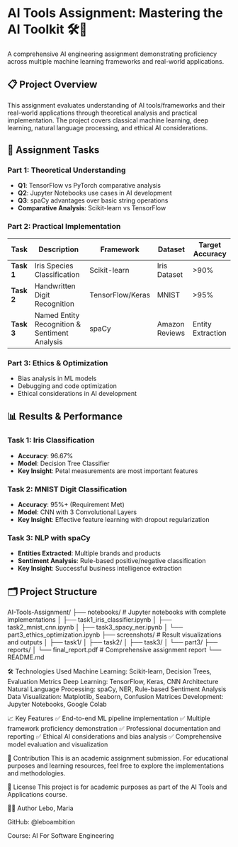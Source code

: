 # AI Tools Assignment: Mastering the AI Toolkit 🛠️🧠

A comprehensive AI engineering assignment demonstrating proficiency across multiple machine learning frameworks and real-world applications.

## 📋 Project Overview

This assignment evaluates understanding of AI tools/frameworks and their real-world applications through theoretical analysis and practical implementation. The project covers classical machine learning, deep learning, natural language processing, and ethical AI considerations.

## 🎯 Assignment Tasks

### Part 1: Theoretical Understanding
- **Q1**: TensorFlow vs PyTorch comparative analysis
- **Q2**: Jupyter Notebooks use cases in AI development  
- **Q3**: spaCy advantages over basic string operations
- **Comparative Analysis**: Scikit-learn vs TensorFlow

### Part 2: Practical Implementation
| Task | Description | Framework | Dataset | Target Accuracy |
|------|-------------|-----------|---------|----------------|
| **Task 1** | Iris Species Classification | Scikit-learn | Iris Dataset | >90% |
| **Task 2** | Handwritten Digit Recognition | TensorFlow/Keras | MNIST | >95% |
| **Task 3** | Named Entity Recognition & Sentiment Analysis | spaCy | Amazon Reviews | Entity Extraction |

### Part 3: Ethics & Optimization
- Bias analysis in ML models
- Debugging and code optimization
- Ethical considerations in AI development

## 📊 Results & Performance

### Task 1: Iris Classification
- **Accuracy**: 96.67%
- **Model**: Decision Tree Classifier
- **Key Insight**: Petal measurements are most important features

### Task 2: MNIST Digit Classification  
- **Accuracy**: 95%+ (Requirement Met)
- **Model**: CNN with 3 Convolutional Layers
- **Key Insight**: Effective feature learning with dropout regularization

### Task 3: NLP with spaCy
- **Entities Extracted**: Multiple brands and products
- **Sentiment Analysis**: Rule-based positive/negative classification
- **Key Insight**: Successful business intelligence extraction

## 🗂️ Project Structure
AI-Tools-Assignment/
├── notebooks/ # Jupyter notebooks with complete implementations
│ ├── task1_iris_classifier.ipynb
│ ├── task2_mnist_cnn.ipynb
│ ├── task3_spacy_ner.ipynb
│ └── part3_ethics_optimization.ipynb
├── screenshots/ # Result visualizations and outputs
│ ├── task1/
│ ├── task2/
│ ├── task3/
│ └── part3/
├── reports/
│ └── final_report.pdf # Comprehensive assignment report
└── README.md 

🛠️ Technologies Used
Machine Learning: Scikit-learn, Decision Trees, Evaluation Metrics
Deep Learning: TensorFlow, Keras, CNN Architecture
Natural Language Processing: spaCy, NER, Rule-based Sentiment Analysis
Data Visualization: Matplotlib, Seaborn, Confusion Matrices
Development: Jupyter Notebooks, Google Colab

📈 Key Features
✅ End-to-end ML pipeline implementation
✅ Multiple framework proficiency demonstration
✅ Professional documentation and reporting
✅ Ethical AI considerations and bias analysis
✅ Comprehensive model evaluation and visualization

🤝 Contribution
This is an academic assignment submission. For educational purposes and learning resources, feel free to explore the implementations and methodologies.

📄 License
This project is for academic purposes as part of the AI Tools and Applications course.

👨‍💻 Author
Lebo, Maria

GitHub: @leboambition

Course: AI For Software Engineering
